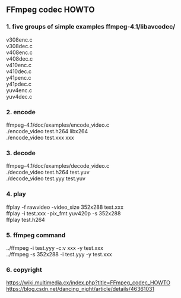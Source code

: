 ## FFmpeg codec HOWTO

### 1. five groups of simple examples ffmpeg-4.1/libavcodec/  
v308enc.c  
v308dec.c  
v408enc.c  
v408dec.c  
v410enc.c  
v410dec.c  
y41penc.c  
y41pdec.c  
yuv4enc.c  
yuv4dec.c  

### 2. encode
ffmpeg-4.1/doc/examples/encode_video.c  
./encode_video test.h264 libx264  
./encode_video test.xxx xxx  

### 3. decode
ffmpeg-4.1/doc/examples/decode_video.c  
./decode_video test.h264 test.yuv  
./decode_video test.yyy test.yuv  

### 4. play
ffplay -f rawvideo -video_size 352x288 test.xxx  
ffplay -i test.xxx -pix_fmt yuv420p -s 352x288  
ffplay test.h264  

### 5. ffmpeg command
../ffmpeg -i test.yyy -c:v xxx -y test.xxx  
../ffmpeg -s 352x288 -i test.yyy -y test.xxx  

### 6. copyright
https://wiki.multimedia.cx/index.php?title=FFmpeg_codec_HOWTO  
https://blog.csdn.net/dancing_night/article/details/46361031  

